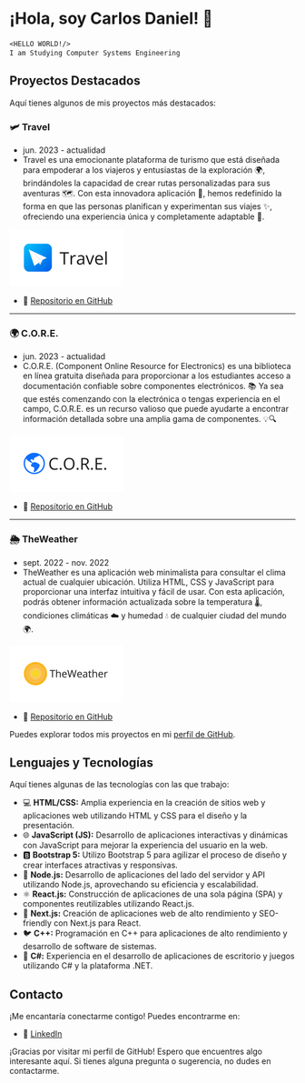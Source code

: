 # ¡Hola, soy Carlos Daniel! 👋

```
<HELLO WORLD!/>
I am Studying Computer Systems Engineering
```

## Proyectos Destacados

Aquí tienes algunos de mis proyectos más destacados:

### 🛩️ Travel
- jun. 2023 - actualidad
- Travel es una emocionante plataforma de turismo que está diseñada para empoderar a los viajeros y entusiastas de la exploración 🌍, brindándoles la capacidad de crear rutas personalizadas para sus aventuras 🗺️. Con esta innovadora aplicación 📱, hemos redefinido la forma en que las personas planifican y experimentan sus viajes ✨, ofreciendo una experiencia única y completamente adaptable 🌟.

[![imagotipo_white](https://raw.githubusercontent.com/iamcarlosdaniel/iamcarlosdaniel/main/assets/travel_imagotipo_white_200x100px.png)](https://github.com/iamcarlosdaniel/CORE)

- 📁 [Repositorio en GitHub](https://github.com/iamcarlosdaniel/Travel)

---

### 🌍 C.O.R.E. 
- jun. 2023 - actualidad
- C.O.R.E. (Component Online Resource for Electronics) es una biblioteca en línea gratuita diseñada para proporcionar a los estudiantes acceso a documentación confiable sobre componentes electrónicos. 📚 Ya sea que estés comenzando con la electrónica o tengas experiencia en el campo, C.O.R.E. es un recurso valioso que puede ayudarte a encontrar información detallada sobre una amplia gama de componentes. 💡🔍

[![imagotipo_white](https://raw.githubusercontent.com/iamcarlosdaniel/iamcarlosdaniel/main/assets/core_imagotipo_white_200x100px.png)](https://github.com/iamcarlosdaniel/CORE)

- 📁 [Repositorio en GitHub](https://github.com/iamcarlosdaniel/CORE)

-----

### 🌦️ TheWeather 
- sept. 2022 - nov. 2022
- TheWeather es una aplicación web minimalista para consultar el clima actual de cualquier ubicación. Utiliza HTML, CSS y JavaScript para proporcionar una interfaz intuitiva y fácil de usar. Con esta aplicación, podrás obtener información actualizada sobre la temperatura 🌡️, condiciones climáticas ☁️ y humedad 💧 de cualquier ciudad del mundo 🌍.

[![imagotipo_white](https://raw.githubusercontent.com/iamcarlosdaniel/iamcarlosdaniel/main/assets/theweather_imagotipo_white_200x100px.png)](https://github.com/iamcarlosdaniel/TheWeather)

- 📁 [Repositorio en GitHub](https://github.com/iamcarlosdaniel/TheWeather)

Puedes explorar todos mis proyectos en mi [perfil de GitHub](https://github.com/iamcarlosdaniel).

## Lenguajes y Tecnologías

Aquí tienes algunas de las tecnologías con las que trabajo:

- 💻 **HTML/CSS:** Amplia experiencia en la creación de sitios web y aplicaciones web utilizando HTML y CSS para el diseño y la presentación.
- 🌐 **JavaScript (JS):** Desarrollo de aplicaciones interactivas y dinámicas con JavaScript para mejorar la experiencia del usuario en la web.
- 🅱️ **Bootstrap 5:** Utilizo Bootstrap 5 para agilizar el proceso de diseño y crear interfaces atractivas y responsivas.
- 🚀 **Node.js:** Desarrollo de aplicaciones del lado del servidor y API utilizando Node.js, aprovechando su eficiencia y escalabilidad.
- ⚛️ **React.js:** Construcción de aplicaciones de una sola página (SPA) y componentes reutilizables utilizando React.js.
- 🚀 **Next.js:** Creación de aplicaciones web de alto rendimiento y SEO-friendly con Next.js para React.
- 🐦 **C++:** Programación en C++ para aplicaciones de alto rendimiento y desarrollo de software de sistemas.
- 🔷 **C#:** Experiencia en el desarrollo de aplicaciones de escritorio y juegos utilizando C# y la plataforma .NET.

## Contacto

¡Me encantaría conectarme contigo! Puedes encontrarme en:

- 💼 [LinkedIn](https://www.linkedin.com/in/iamcarlosdaniel)

¡Gracias por visitar mi perfil de GitHub! Espero que encuentres algo interesante aquí. Si tienes alguna pregunta o sugerencia, no dudes en contactarme. 

